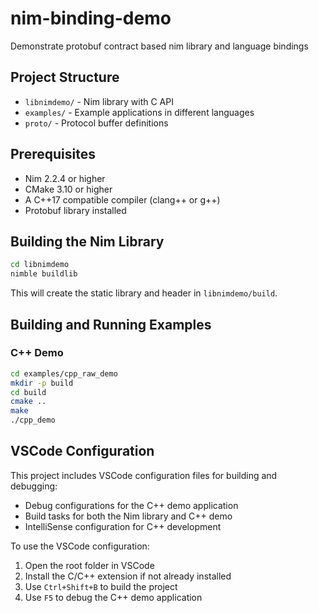# nim-binding-demo
Demonstrate protobuf contract based nim library and language bindings

## Project Structure

- `libnimdemo/` - Nim library with C API
- `examples/` - Example applications in different languages
- `proto/` - Protocol buffer definitions

## Prerequisites

- Nim 2.2.4 or higher
- CMake 3.10 or higher
- A C++17 compatible compiler (clang++ or g++)
- Protobuf library installed

## Building the Nim Library

```bash
cd libnimdemo
nimble buildlib
```

This will create the static library and header in `libnimdemo/build`.

## Building and Running Examples

### C++ Demo

```bash
cd examples/cpp_raw_demo
mkdir -p build
cd build
cmake ..
make
./cpp_demo
```

## VSCode Configuration

This project includes VSCode configuration files for building and debugging:

- Debug configurations for the C++ demo application
- Build tasks for both the Nim library and C++ demo
- IntelliSense configuration for C++ development

To use the VSCode configuration:

1. Open the root folder in VSCode
2. Install the C/C++ extension if not already installed
3. Use `Ctrl+Shift+B` to build the project
4. Use `F5` to debug the C++ demo application

